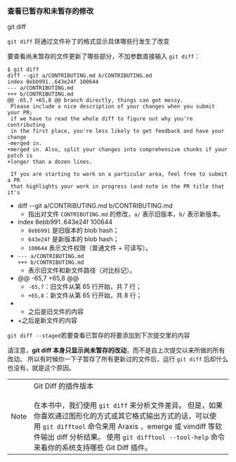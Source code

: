 ### 查看已暂存和未暂存的修改
git diff

`git diff` 将通过文件补丁的格式显示具体哪些行发生了改变

要查看尚未暂存的文件更新了哪些部分，不加参数直接输入 `git diff`：

```console
$ git diff
diff --git a/CONTRIBUTING.md b/CONTRIBUTING.md
index 8ebb991..643e24f 100644
--- a/CONTRIBUTING.md
+++ b/CONTRIBUTING.md
@@ -65,7 +65,8 @@ branch directly, things can get messy.
 Please include a nice description of your changes when you submit your PR;
 if we have to read the whole diff to figure out why you're contributing
 in the first place, you're less likely to get feedback and have your change
-merged in.
+merged in. Also, split your changes into comprehensive chunks if your patch is
+longer than a dozen lines.

 If you are starting to work on a particular area, feel free to submit a PR
 that highlights your work in progress (and note in the PR title that it's
```
- diff --git a/CONTRIBUTING.md b/CONTRIBUTING.md
	- 指出对文件 `CONTRIBUTING.md` 的修改，`a/` 表示旧版本，`b/` 表示新版本。
- index 8ebb991..643e24f 100644
	-  `8ebb991` 是旧版本的 blob hash；
	- `643e24f` 是新版本的 blob hash；
	- `100644` 表示文件权限（普通文件 + 可读写）。
- `--- a/CONTRIBUTING.md`  
	`+++ b/CONTRIBUTING.md`
	- 表示旧文件和新文件路径（对比标记）。
- @@ -65,7 +65,8 @@
	-  `-65,7`：旧文件从第 65 行开始，共 7 行；
	- `+65,8`：新文件从第 65 行开始，共 8 行；
- - 之后是旧文件的内容
- +之后是新文件的内容









`git diff --staged`若要查看已暂存的将要添加到下次提交里的内容


请注意，**git diff 本身只显示尚未暂存的改动**，而不是自上次提交以来所做的所有改动。 所以有时候你一下子暂存了所有更新过的文件后，运行 `git diff` 后却什么也没有，就是这个原因。

|   |   |
|---|---|
|Note|Git Diff 的插件版本<br><br>在本书中，我们使用 `git diff` 来分析文件差异。 但是，如果你喜欢通过图形化的方式或其它格式输出方式的话，可以使用 `git difftool` 命令来用 Araxis ，emerge 或 vimdiff 等软件输出 diff 分析结果。 使用 `git difftool --tool-help` 命令来看你的系统支持哪些 Git Diff 插件。|

